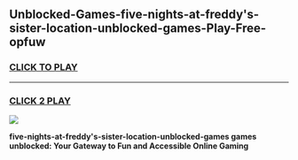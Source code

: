 
## Unblocked-Games-five-nights-at-freddy's-sister-location-unblocked-games-Play-Free-opfuw
<h3>
<a href="https://premium76.site?title=five-nights-at-freddy's-sister-location-unblocked-games&ref=10A">CLICK TO PLAY</a></h3>
<hr>

<h3>
<a href="https://premium76.site?title=five-nights-at-freddy's-sister-location-unblocked-games&ref=10A">CLICK 2 PLAY</a>
  
</h3>

<a href="https://premium76.site?title=five-nights-at-freddy's-sister-location-unblocked-games&ref=10A"><img src="https://clearcache.store/games.png"></a>


**five-nights-at-freddy's-sister-location-unblocked-games games unblocked: Your Gateway to Fun and Accessible Online Gaming**
